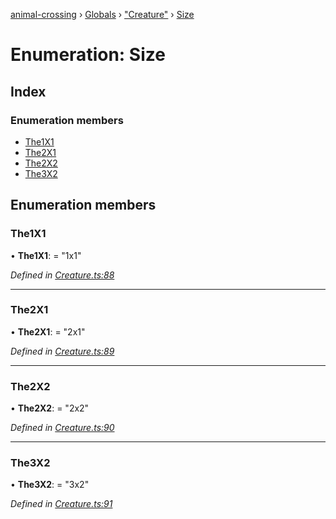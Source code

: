 [animal-crossing](../README.md) › [Globals](../globals.md) › ["Creature"](../modules/_creature_.md) › [Size](_creature_.size.md)

# Enumeration: Size

## Index

### Enumeration members

* [The1X1](_creature_.size.md#the1x1)
* [The2X1](_creature_.size.md#the2x1)
* [The2X2](_creature_.size.md#the2x2)
* [The3X2](_creature_.size.md#the3x2)

## Enumeration members

###  The1X1

• **The1X1**: = "1x1"

*Defined in [Creature.ts:88](https://github.com/Norviah/animal-crossing/blob/87636f7/module/types/Creature.ts#L88)*

___

###  The2X1

• **The2X1**: = "2x1"

*Defined in [Creature.ts:89](https://github.com/Norviah/animal-crossing/blob/87636f7/module/types/Creature.ts#L89)*

___

###  The2X2

• **The2X2**: = "2x2"

*Defined in [Creature.ts:90](https://github.com/Norviah/animal-crossing/blob/87636f7/module/types/Creature.ts#L90)*

___

###  The3X2

• **The3X2**: = "3x2"

*Defined in [Creature.ts:91](https://github.com/Norviah/animal-crossing/blob/87636f7/module/types/Creature.ts#L91)*
